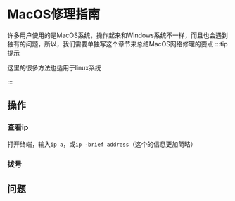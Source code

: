 # MacOS修理指南
许多用户使用的是MacOS系统，操作起来和Windows系统不一样，而且也会遇到独有的问题，所以，我们需要单独写这个章节来总结MacOS网络修理的要点
:::tip 提示

这里的很多方法也适用于linux系统

:::
## 操作
### 查看ip
打开终端，输入`ip a`，或`ip -brief address`（这个的信息更加简略）
### 拨号

## 问题
